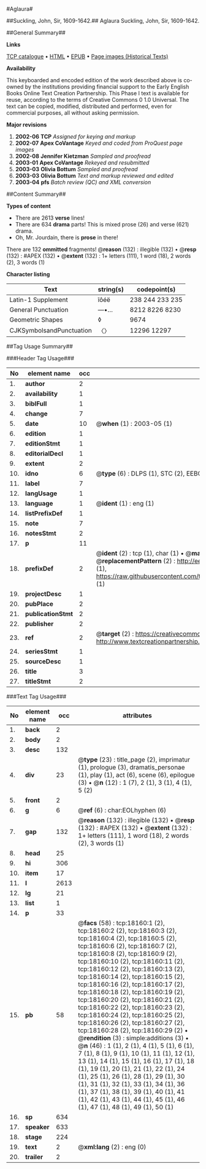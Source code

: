 #Aglaura#

##Suckling, John, Sir, 1609-1642.##
Aglaura
Suckling, John, Sir, 1609-1642.

##General Summary##

**Links**

[TCP catalogue](http://www.ota.ox.ac.uk/tcp/)  • 
[HTML](http://tei.it.ox.ac.uk/tcp/Texts-HTML/free/A13/A13125.html)  • 
[EPUB](http://tei.it.ox.ac.uk/tcp/Texts-EPUB/free/A13/A13125.epub) • 
[Page images (Historical Texts)](https://data.historicaltexts.jisc.ac.uk/view?pubId=eebo-99852810e&pageId=eebo-99852810e-18160-1)

**Availability**

This keyboarded and encoded edition of the
	       work described above is co-owned by the institutions
	       providing financial support to the Early English Books
	       Online Text Creation Partnership. This Phase I text is
	       available for reuse, according to the terms of Creative
	       Commons 0 1.0 Universal. The text can be copied,
	       modified, distributed and performed, even for
	       commercial purposes, all without asking permission.

**Major revisions**

1. __2002-06__ __TCP__ *Assigned for keying and markup*
1. __2002-07__ __Apex CoVantage__ *Keyed and coded from ProQuest page images*
1. __2002-08__ __Jennifer Kietzman__ *Sampled and proofread*
1. __2003-01__ __Apex CoVantage__ *Rekeyed and resubmitted*
1. __2003-03__ __Olivia Bottum__ *Sampled and proofread*
1. __2003-03__ __Olivia Bottum__ *Text and markup reviewed and edited*
1. __2003-04__ __pfs__ *Batch review (QC) and XML conversion*

##Content Summary##

**Types of content**

  * There are 2613 **verse** lines!
  * There are 634 **drama** parts! This is mixed prose (26) and verse (621) drama.
  * Oh, Mr. Jourdain, there is **prose** in there!

There are 132 **ommitted** fragments! 
 @__reason__ (132) : illegible (132)  •  @__resp__ (132) : #APEX (132)  •  @__extent__ (132) : 1+ letters (111), 1 word (18), 2 words (2), 3 words (1)

**Character listing**


|Text|string(s)|codepoint(s)|
|---|---|---|
|Latin-1 Supplement|îôéë|238 244 233 235|
|General Punctuation|—•…|8212 8226 8230|
|Geometric Shapes|◊|9674|
|CJKSymbolsandPunctuation|〈〉|12296 12297|

##Tag Usage Summary##

###Header Tag Usage###

|No|element name|occ|attributes|
|---|---|---|---|
|1.|__author__|2||
|2.|__availability__|1||
|3.|__biblFull__|1||
|4.|__change__|7||
|5.|__date__|10| @__when__ (1) : 2003-05 (1)|
|6.|__edition__|1||
|7.|__editionStmt__|1||
|8.|__editorialDecl__|1||
|9.|__extent__|2||
|10.|__idno__|6| @__type__ (6) : DLPS (1), STC (2), EEBO-CITATION (1), PROQUEST (1), VID (1)|
|11.|__label__|7||
|12.|__langUsage__|1||
|13.|__language__|1| @__ident__ (1) : eng (1)|
|14.|__listPrefixDef__|1||
|15.|__note__|7||
|16.|__notesStmt__|2||
|17.|__p__|11||
|18.|__prefixDef__|2| @__ident__ (2) : tcp (1), char (1)  •  @__matchPattern__ (2) : ([0-9\-]+):([0-9IVX]+) (1), (.+) (1)  •  @__replacementPattern__ (2) : http://eebo.chadwyck.com/downloadtiff?vid=$1&page=$2 (1), https://raw.githubusercontent.com/textcreationpartnership/Texts/master/tcpchars.xml#$1 (1)|
|19.|__projectDesc__|1||
|20.|__pubPlace__|2||
|21.|__publicationStmt__|2||
|22.|__publisher__|2||
|23.|__ref__|2| @__target__ (2) : https://creativecommons.org/publicdomain/zero/1.0/ (1), http://www.textcreationpartnership.org/docs/. (1)|
|24.|__seriesStmt__|1||
|25.|__sourceDesc__|1||
|26.|__title__|3||
|27.|__titleStmt__|2||


###Text Tag Usage###

|No|element name|occ|attributes|
|---|---|---|---|
|1.|__back__|2||
|2.|__body__|2||
|3.|__desc__|132||
|4.|__div__|23| @__type__ (23) : title_page (2), imprimatur (1), prologue (3), dramatis_personae (1), play (1), act (6), scene (6), epilogue (3)  •  @__n__ (12) : 1 (7), 2 (1), 3 (1), 4 (1), 5 (2)|
|5.|__front__|2||
|6.|__g__|6| @__ref__ (6) : char:EOLhyphen (6)|
|7.|__gap__|132| @__reason__ (132) : illegible (132)  •  @__resp__ (132) : #APEX (132)  •  @__extent__ (132) : 1+ letters (111), 1 word (18), 2 words (2), 3 words (1)|
|8.|__head__|25||
|9.|__hi__|306||
|10.|__item__|17||
|11.|__l__|2613||
|12.|__lg__|21||
|13.|__list__|1||
|14.|__p__|33||
|15.|__pb__|58| @__facs__ (58) : tcp:18160:1 (2), tcp:18160:2 (2), tcp:18160:3 (2), tcp:18160:4 (2), tcp:18160:5 (2), tcp:18160:6 (2), tcp:18160:7 (2), tcp:18160:8 (2), tcp:18160:9 (2), tcp:18160:10 (2), tcp:18160:11 (2), tcp:18160:12 (2), tcp:18160:13 (2), tcp:18160:14 (2), tcp:18160:15 (2), tcp:18160:16 (2), tcp:18160:17 (2), tcp:18160:18 (2), tcp:18160:19 (2), tcp:18160:20 (2), tcp:18160:21 (2), tcp:18160:22 (2), tcp:18160:23 (2), tcp:18160:24 (2), tcp:18160:25 (2), tcp:18160:26 (2), tcp:18160:27 (2), tcp:18160:28 (2), tcp:18160:29 (2)  •  @__rendition__ (3) : simple:additions (3)  •  @__n__ (46) : 1 (1), 2 (1), 4 (1), 5 (1), 6 (1), 7 (1), 8 (1), 9 (1), 10 (1), 11 (1), 12 (1), 13 (1), 14 (1), 15 (1), 16 (1), 17 (1), 18 (1), 19 (1), 20 (1), 21 (1), 22 (1), 24 (1), 25 (1), 26 (1), 28 (1), 29 (1), 30 (1), 31 (1), 32 (1), 33 (1), 34 (1), 36 (1), 37 (1), 38 (1), 39 (1), 40 (1), 41 (1), 42 (1), 43 (1), 44 (1), 45 (1), 46 (1), 47 (1), 48 (1), 49 (1), 50 (1)|
|16.|__sp__|634||
|17.|__speaker__|633||
|18.|__stage__|224||
|19.|__text__|2| @__xml:lang__ (2) : eng (0)|
|20.|__trailer__|2||
